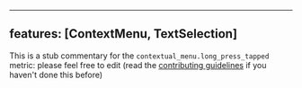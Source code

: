 
---
features: [ContextMenu, TextSelection]
---

This is a stub commentary for the `contextual_menu.long_press_tapped` metric: please feel free to edit (read the
[contributing guidelines](https://github.com/mozilla/glean-annotations/blob/main/CONTRIBUTING.md)
if you haven't done this before)
